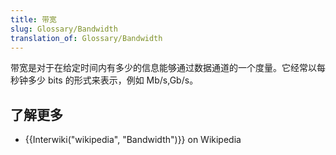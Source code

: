 ```yaml
---
title: 带宽
slug: Glossary/Bandwidth
translation_of: Glossary/Bandwidth
---
```

带宽是对于在给定时间内有多少的信息能够通过数据通道的一个度量。它经常以每秒钟多少 bits 的形式来表示，例如 Mb/s,Gb/s。

## 了解更多

- {{Interwiki("wikipedia", "Bandwidth")}} on Wikipedia
